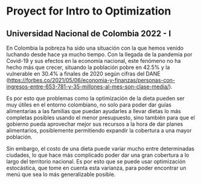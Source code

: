 # Proyect for Intro to Optimization 
## Universidad Nacional de Colombia 2022 - I


En Colombia la pobreza ha sido una situación con la que hemos venido luchando desde hace ya mucho tiempo. Con la llegada de la pandemia por Covid-19 y sus efectos en la economía nacional, este fenómeno no ha hecho más que crecer, situando la población pobre en 42.5% y la vulnerable en 30.4% a finales de 2020 según cifras del DANE (https://forbes.co/2021/05/06/economia-y-finanzas/personas-con-ingresos-entre-653-781-y-35-millones-al-mes-son-clase-media/).

Es por esto que problemas como la optimización de la dieta pueden ser muy útiles en el entorno colombiano, no solo para poder dar guías alimentarias a las familias que puedan ayudarles a llevar dietas lo más completas posibles usando el menor presupuesto, sino también para que el gobierno pueda aprovechar mejor sus recursos a la hora de dar planes alimentarios, posiblemente permitiendo expandir la cobertura a una mayor población.

Sin embargo, el costo de una dieta puede variar mucho entre determinadas ciudades, lo que hace más complicado poder dar una gran cobertura a lo largo del territorio nacional. Es por esto que se puede usar optimización estocástica, que tome en cuenta esta varianza, para poder encontrar un menú que sea lo más generalizable posible.
